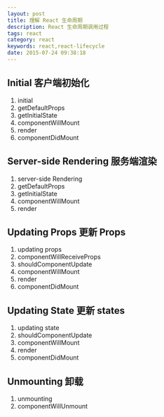 ```yaml
---
layout: post
title: 理解 React 生命周期
description: React 生命周期调用过程
tags: react
category: react
keywords: react,react-lifecycle
date: 2015-07-24 09:38:18
---
```


## Initial 客户端初始化

1. initial
2. getDefaultProps
3. getInitialState
4. componentWillMount
4. render
5. componentDidMount

## Server-side Rendering 服务端渲染

1. server-side Rendering
2. getDefaultProps
3. getInitialState
4. componentWillMount
5. render

## Updating Props 更新 Props

1. updating props
2. componentWillReceiveProps
3. shouldComponentUpdate
4. componentWillMount
5. render
6. componentDidMount

## Updating State  更新 states

1. updating state
2. shouldComponentUpdate
3. componentWillMount
4. render
5. componentDidMount

## Unmounting 卸载

1. unmounting
2. componentWillUnmount
